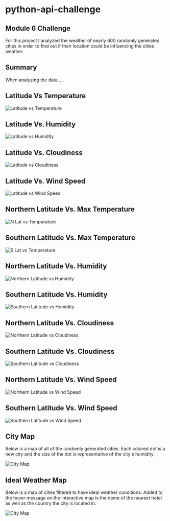 # python-api-challenge
## Module 6 Challenge
For this project I analyzed the weather of nearly 600 randomly generated cities in order to find out if their location could be influencing the cities weather. 

## Summary
When analyzing the data ....

## Latitude Vs Temperature
![Latitude vs Temperature](images/Fig1.png)

## Latitude Vs. Humidity
![Latitude vs Humidity](images/Fig2.png)

## Latitude Vs. Cloudiness
![Latitude vs Cloudiness](images/Fig3.png)

## Latitude Vs. Wind Speed
![Latitude vs Wind Speed](images/Fig4.png)

## Northern Latitude Vs. Max Temperature
![N Lat vs Temperature](images/Fig5.png)

## Southern Latitude Vs. Max Temperature
![S Lat vs Temperature](images/Fig6.png)

## Northern Latitude Vs. Humidity
![Northern Latitude vs Humidity](images/Fig7.png)

## Southern Latitude Vs. Humidity
![Southern Latitude vs Humidity](images/Fig8.png)

## Northern Latitude Vs. Cloudiness
![Northern Latitude vs Cloudiness](images/Fig9.png)

## Southern Latitude Vs. Cloudiness
![Southern Latitude vs Cloudiness](images/Fig10.png)

## Northern Latitude Vs. Wind Speed
![Northern Latitude vs Wind Speed](images/Fig11.png)

## Southern Latitude Vs. Wind Speed
![Southern Latitude vs Wind Speed](images/Fig12.png)

## City Map
Below is a map of all of the randomly generated cities. Each colored dot is a new city and the size of the dot is representative of the city's humidity.

![City Map](images/Fig13.png)

## Ideal Weather Map
Below is a map of cities filtered to have ideal weather conditions. Added to the hover message on the interactive map is the name of the nearest hotel as well as the country the city is located in.

![City Map](images/Fig14.png)